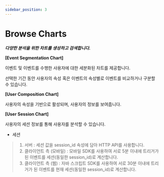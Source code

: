 ```yaml
---
sidebar_position: 3
---
```


# Browse Charts

**_다양한 분석을 위한 차트를 생성하고 검색합니다._**

**[Event Segmentation Chart]**

이벤트 및 이벤트를 수행한 사용자에 대한 세분화된 차트를 제공합니다.

선택한 기간 동안 사용자의 속성 혹은 이벤트의 속성별로 이벤트를 비교하거나 구분할 수 있습니다.

**[User Composition Chart]**

사용자의 속성을 기반으로 활성되며, 사용자의 정보를 보여줍니다.

**[User Session Chart]**

사용자의 세션 정보를 통해 사용자를 분석할 수 있습니다.

- 세션

> 1. 서버 : 세션 값을 session_id 속성에 담아 HTTP API를 사용합니다.
> 2. 클라이언트 측 (모바일) : 모바일 SDK를 사용하여 서로 5분 이내에 트리거가 된 이벤트를 세션(동일한 session_id)로 계산합니다.
> 3. 클라이언트 측 (웹) : 자바 스크립트 SDK를 사용하여 서로 30분 이내에 트리거가 된 이벤트를 현재 세션(동일한 session_id)로 계산합니다.
